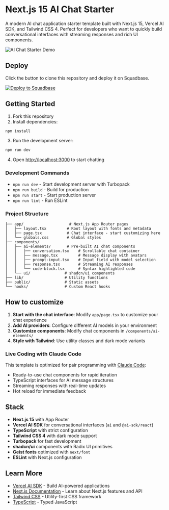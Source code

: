 # Next.js 15 AI Chat Starter

A modern AI chat application starter template built with Next.js 15, Vercel AI SDK, and Tailwind CSS 4. Perfect for developers who want to quickly build conversational interfaces with streaming responses and rich UI components.

![AI Chat Starter Demo](./assets/ai-chat-starter.gif)

## Deploy

Click the button to clone this repository and deploy it on Squadbase.

[![Deploy to Squadbase](https://app.squadbase.dev/button.svg)](https://app.squadbase.dev/new/clone?repository-url=https://github.com/squadbase/squadbase-starters/tree/main/chat/nextjs)

## Getting Started

1. Fork this repository
2. Install dependencies:

```bash
npm install
```

3. Run the development server:

```bash
npm run dev
```

4. Open [http://localhost:3000](http://localhost:3000) to start chatting

### Development Commands

- `npm run dev` - Start development server with Turbopack
- `npm run build` - Build for production
- `npm run start` - Start production server
- `npm run lint` - Run ESLint

### Project Structure

```
├── app/                    # Next.js App Router pages
│   ├── layout.tsx         # Root layout with fonts and metadata
│   ├── page.tsx           # Chat interface - start customizing here
│   └── globals.css        # Global styles
├── components/
│   ├── ai-elements/       # Pre-built AI chat components
│   │   ├── conversation.tsx    # Scrollable chat container
│   │   ├── message.tsx         # Message display with avatars
│   │   ├── prompt-input.tsx    # Input field with model selection
│   │   ├── response.tsx        # Streaming AI responses
│   │   └── code-block.tsx      # Syntax highlighted code
│   └── ui/               # shadcn/ui components
├── lib/                  # Utility functions
├── public/               # Static assets
└── hooks/                # Custom React hooks
```

## How to customize

1. **Start with the chat interface**: Modify `app/page.tsx` to customize your chat experience
2. **Add AI providers**: Configure different AI models in your environment
3. **Customize components**: Modify chat components in `/components/ai-elements/`
4. **Style with Tailwind**: Use utility classes and dark mode variants

### Live Coding with Claude Code

This template is optimized for pair programming with [Claude Code](https://claude.ai/code):

- Ready-to-use chat components for rapid iteration
- TypeScript interfaces for AI message structures
- Streaming responses with real-time updates
- Hot reload for immediate feedback

## Stack

- **Next.js 15** with App Router
- **Vercel AI SDK** for conversational interfaces (`ai` and `@ai-sdk/react`)
- **TypeScript** with strict configuration
- **Tailwind CSS 4** with dark mode support
- **Turbopack** for fast development
- **shadcn/ui** components with Radix UI primitives
- **Geist fonts** optimized with `next/font`
- **ESLint** with Next.js configuration

## Learn More

- [Vercel AI SDK](https://sdk.vercel.ai/docs) - Build AI-powered applications
- [Next.js Documentation](https://nextjs.org/docs) - Learn about Next.js features and API
- [Tailwind CSS](https://tailwindcss.com/docs) - Utility-first CSS framework
- [TypeScript](https://www.typescriptlang.org/docs) - Typed JavaScript
